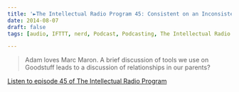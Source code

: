 ```yaml
---
title: '►The Intellectual Radio Program 45: Consistent on an Inconsistent Basis'
date: 2014-08-07
draft: false
tags: [audio, IFTTT, nerd, Podcast, Podcasting, The Intellectual Radio Program]

---
```


> Adam loves Marc Maron. A brief discussion of tools we use on Goodstuff leads to a discussion of relationships in our parents?

[Listen to episode 45 of The Intellectual Radio Program](http://goodstuff.fm/tirp/45)